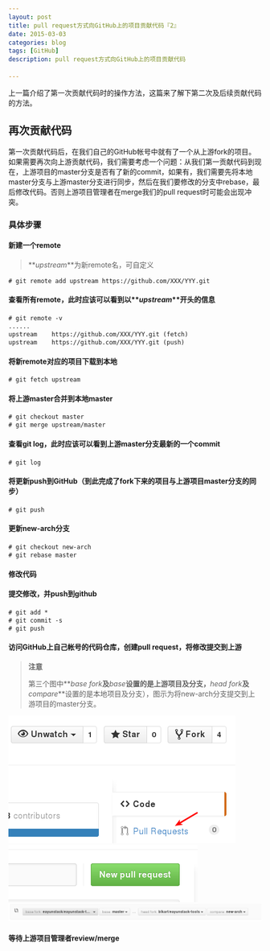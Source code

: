 ```yaml
---
layout: post
title: pull request方式向GitHub上的项目贡献代码『2』
date: 2015-03-03
categories: blog
tags: [GitHub]
description: pull request方式向GitHub上的项目贡献代码

---
```


上一篇介绍了第一次贡献代码时的操作方法，这篇来了解下第二次及后续贡献代码的方法。

## 再次贡献代码

第一次贡献代码后，在我们自己的GitHub帐号中就有了一个从上游fork的项目。如果需要再次向上游贡献代码，我们需要考虑一个问题：从我们第一贡献代码到现在，上游项目的master分支是否有了新的commit，如果有，我们需要先将本地master分支与上游master分支进行同步，然后在我们要修改的分支中rebase，最后修改代码。否则上游项目管理者在merge我们的pull request时可能会出现冲突。

### 具体步骤

#### 新建一个remote 

> **_upstream_**为新remote名，可自定义

    # git remote add upstream https://github.com/XXX/YYY.git

#### 查看所有remote，此时应该可以看到以**_upstream_**开头的信息

    # git remote -v
    ......
    upstream    https://github.com/XXX/YYY.git (fetch)
    upstream    https://github.com/XXX/YYY.git (push)

#### 将新remote对应的项目下载到本地

    # git fetch upstream

#### 将上游master合并到本地master

    # git checkout master
    # git merge upstream/master

#### 查看git log，此时应该可以看到上游master分支最新的一个commit

    # git log

#### 将更新push到GitHub（到此完成了fork下来的项目与上游项目master分支的同步）

    # git push

#### 更新new-arch分支

    # git checkout new-arch
    # git rebase master

#### 修改代码

#### 提交修改，并push到github

    # git add *
    # git commit -s
    # git push

#### 访问GitHub上自己帐号的代码仓库，创建pull request，将修改提交到上游

> **注意**
>
> 第三个图中**_base fork_**及**_base_**设置的是上游项目及分支，**_head fork_**及**_compare_**设置的是本地项目及分支），图示为将new-arch分支提交到上游项目的master分支。

![选区_083](/img/blog_img/083.png) 
![选区_084](/img/blog_img/084.png) 
![选区_086](/img/blog_img/086.png) 

#### 等待上游项目管理者review/merge
